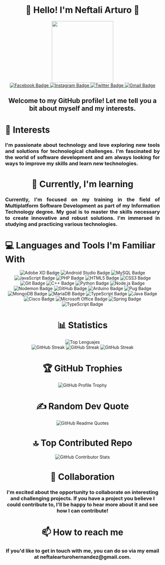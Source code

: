 <div id="header" align="center">
    <div id="header" align="center">
    <h1 align="center">👋 Hello! I'm Neftali Arturo 👋</h1>
    <img src="https://media.giphy.com/media/scZPhLqaVOM1qG4lT9/giphy.gif" width="200">
    </div>
    <a href="https://www.facebook.com/profile.php?id=100008252550294" target="_blank">
        <img src="https://img.shields.io/badge/Facebook-1877F2?logo=facebook&logoColor=fff&style=flat"
            alt="Facebook Badge">
    </a>
    <a href="https://www.instagram.com/nefth_07/" target="_blank">
        <img src="https://img.shields.io/badge/Instagram-E4405F?logo=instagram&logoColor=fff&style=flat"
            alt="Instagram Badge">
    </a>
    <a href="https://twitter.com/Netf22?t=-VbupxN_bFlr5GdKrqO3RA&s=08" target="_blank">
        <img src="https://img.shields.io/badge/Twitter-1D9BF0?logo=twitter&logoColor=fff&style=flat"
            alt="Twitter Badge">
    </a>
    <a href="mailto:neftaliarturohernandez@gmail.com" target="_blank">
        <img src="https://img.shields.io/badge/Gmail-EA4335?logo=gmail&logoColor=fff&style=flat" alt="Gmail Badge">
    </a>
</div>


<div id="header" align="center">
    <h2 align="center">Welcome to my GitHub profile! Let me tell you a bit about myself and my interests.</h2>
    <h1 align="left">👀 Interests</h1>
    <h3 align="justify">I'm passionate about technology and love exploring new tools and solutions for technological
        challenges. I'm fascinated by the world of software development and am always looking for ways to improve
        my skills and learn new technologies.
    </h3>
</div>
<div id="header" align="center">
    <h1 align="center">🌱 Currently, I'm learning</h1>
    <h3 align="justify">Currently, I'm focused on my training
        in the field of Multiplatform Software Development as part
        of my Information Technology degree. My goal is to master the
        skills necessary to create innovative and robust solutions.
        I'm immersed in studying and practicing various technologies.
    </h3>
    <h1 align="left">💻 Languages and Tools I'm Familiar With</h1>
    <img src="https://img.shields.io/badge/Adobe%20XD-FF61F6?logo=adobexd&logoColor=fff&style=plastic"
        alt="Adobe XD Badge">
    <img src="https://img.shields.io/badge/Android%20Studio-3DDC84?logo=androidstudio&logoColor=fff&style=flat" alt="Android Studio Badge">
    <img src="https://img.shields.io/badge/MySQL-4479A1?logo=mysql&logoColor=fff&style=flat" alt="MySQL Badge">
    <img src="https://img.shields.io/badge/JavaScript-F7DF1E?logo=javascript&logoColor=000&style=flat" alt="JavaScript Badge">
    <img src="https://img.shields.io/badge/PHP-777BB4?logo=php&logoColor=fff&style=flat" alt="PHP Badge">
    <img src="https://img.shields.io/badge/HTML5-E34F26?logo=html5&logoColor=fff&style=flat" alt="HTML5 Badge">
    <img src="https://img.shields.io/badge/CSS3-1572B6?logo=css3&logoColor=fff&style=flat" alt="CSS3 Badge">
    <img src="https://img.shields.io/badge/Git-F05032?logo=git&logoColor=fff&style=flat" alt="Git Badge">
    <img src="https://img.shields.io/badge/C%2B%2B-00599C?logo=cplusplus&logoColor=fff&style=flat" alt="C++ Badge">
    <img src="https://img.shields.io/badge/Python-3776AB?logo=python&logoColor=fff&style=flat" alt="Python Badge">
    <img src="https://img.shields.io/badge/Node.js-393?logo=nodedotjs&logoColor=fff&style=flat" alt="Node.js Badge">
    <img src="https://img.shields.io/badge/Nodemon-76D04B?logo=nodemon&logoColor=fff&style=flat" alt="Nodemon Badge">
    <img src="https://img.shields.io/badge/GitHub-181717?logo=github&logoColor=fff&style=flat" alt="GitHub Badge">
    <img src="https://img.shields.io/badge/Arduino-00878F?logo=arduino&logoColor=fff&style=flat" alt="Arduino Badge">
    <img src="https://img.shields.io/badge/Pug-A86454?logo=pug&logoColor=fff&style=flat" alt="Pug Badge">
    <img src="https://img.shields.io/badge/MongoDB-47A248?logo=mongodb&logoColor=fff&style=flat" alt="MongoDB Badge">
    <img src="https://img.shields.io/badge/MariaDB-003545?logo=mariadb&logoColor=fff&style=flat" alt="MariaDB Badge">
    <img src="https://img.shields.io/badge/TypeScript-3178C6?logo=typescript&logoColor=fff&style=flat" alt="TypeScript Badge">
    <img src="https://img.shields.io/badge/Java-007396?logo=java&logoColor=fff&style=flat" alt="Java Badge">
    <img src="https://img.shields.io/badge/Cisco-1BA0D7?logo=cisco&logoColor=fff&style=flat" alt="Cisco Badge">
    <img src="https://img.shields.io/badge/Microsoft%20Office-D83B01?logo=microsoftoffice&logoColor=fff&style=flat" alt="Microsoft Office Badge">
    <img src="https://img.shields.io/badge/Spring-%236DB33F?logo=spring&logoColor=white&style=flat" alt="Spring Badge">
    <img src="https://img.shields.io/badge/TypeScript-%23007ACC?logo=typescript&logoColor=white&style=flat" alt="TypeScript Badge">
</div>

<div align="center">
    <h1>📊 Statistics</h1>
    <div>
        <img src="https://github-readme-stats.vercel.app/api/top-langs/?username=Nefta11&layout=compact&theme=yeblu" alt="Top Lenguajes"/>
    </div>

<img src="https://streak-stats.demolab.com?user=Nefta11&theme=yeblu&hide_border=FALSO&border_radius=5.0&locale=es&date_format=M%20j%5B%2C%20Y%5D&mode=weekly&exclude_days=Mon&card_width=499" alt="GitHub Streak" />
  
  <img src="https://github-readme-stats.vercel.app/api?username=Nefta11&show_icons=true&count_private=true&theme=yeblu" alt="GitHub Streak" />


  <img src="https://github-profile-summary-cards.vercel.app/api/cards/profile-details?username=Nefta11&theme=yeblu" alt="GitHub Streak" />
    
</div>

<div align="center">
    <h1>🏆 GitHub Trophies</h1>
<img src="https://github-profile-trophy.vercel.app/?username=Nefta11&theme=yeblu&no-frame=true&no-bg=true&margin-w=4" alt="GitHub Profile Trophy">
</div>

<div align="center">
    <h1> ✍️ Random Dev Quote</h1>
<img src="https://quotes-github-readme.vercel.app/api?type=horizontal&theme=radical" alt="GitHub Readme Quotes">
</div>

<div align="center">
    <h1> 🔝 Top Contributed Repo</h1>
<img src="https://github-contributor-stats.vercel.app/api?username=Nefta11&limit=5&theme=yeblu&combine_all_yearly_contributions=true" alt="GitHub Contributor Stats">
</div>

<div id="header" align="center">
    <h1 align="center">💞️ Collaboration</h1>
    <h3>I'm excited about the opportunity to collaborate on interesting and challenging projects. If you have a project you believe I could contribute to, I'll be happy to hear more about it and see how I can contribute!</h3>
</div>



<div id="header" align="center">
    <h1 align="center"> 📫 How to reach me</h1>
    <h3>If you'd like to get in touch with me, you can do so via my email at neftalearturohernandez@gmail.com.</h3>
</div>
